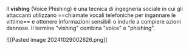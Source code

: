 Il **vishing** (Voice Phishing) è una tecnica di ingegneria sociale in cui gli attaccanti utilizzano ==chiamate vocali telefoniche per ingannare le vittime== e ottenere informazioni sensibili o indurle a compiere azioni dannose. Il termine "vishing" combina "voice" e "phishing".

![[Pasted image 20241029002626.png]]